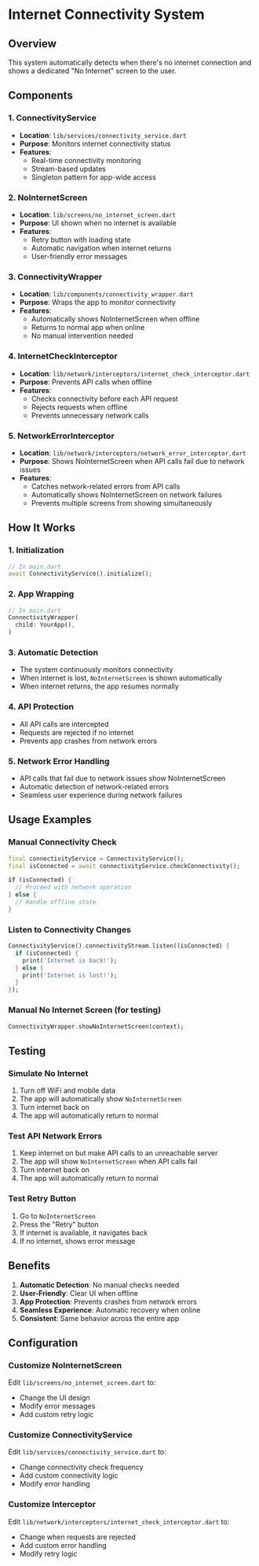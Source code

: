 # Internet Connectivity System

## Overview
This system automatically detects when there's no internet connection and shows a dedicated "No Internet" screen to the user.

## Components

### 1. ConnectivityService
- **Location**: `lib/services/connectivity_service.dart`
- **Purpose**: Monitors internet connectivity status
- **Features**:
  - Real-time connectivity monitoring
  - Stream-based updates
  - Singleton pattern for app-wide access

### 2. NoInternetScreen
- **Location**: `lib/screens/no_internet_screen.dart`
- **Purpose**: UI shown when no internet is available
- **Features**:
  - Retry button with loading state
  - Automatic navigation when internet returns
  - User-friendly error messages

### 3. ConnectivityWrapper
- **Location**: `lib/components/connectivity_wrapper.dart`
- **Purpose**: Wraps the app to monitor connectivity
- **Features**:
  - Automatically shows NoInternetScreen when offline
  - Returns to normal app when online
  - No manual intervention needed

### 4. InternetCheckInterceptor
- **Location**: `lib/network/interceptors/internet_check_interceptor.dart`
- **Purpose**: Prevents API calls when offline
- **Features**:
  - Checks connectivity before each API request
  - Rejects requests when offline
  - Prevents unnecessary network calls

### 5. NetworkErrorInterceptor
- **Location**: `lib/network/interceptors/network_error_interceptor.dart`
- **Purpose**: Shows NoInternetScreen when API calls fail due to network issues
- **Features**:
  - Catches network-related errors from API calls
  - Automatically shows NoInternetScreen on network failures
  - Prevents multiple screens from showing simultaneously

## How It Works

### 1. Initialization
```dart
// In main.dart
await ConnectivityService().initialize();
```

### 2. App Wrapping
```dart
// In main.dart
ConnectivityWrapper(
  child: YourApp(),
)
```

### 3. Automatic Detection
- The system continuously monitors connectivity
- When internet is lost, `NoInternetScreen` is shown automatically
- When internet returns, the app resumes normally

### 4. API Protection
- All API calls are intercepted
- Requests are rejected if no internet
- Prevents app crashes from network errors

### 5. Network Error Handling
- API calls that fail due to network issues show NoInternetScreen
- Automatic detection of network-related errors
- Seamless user experience during network failures

## Usage Examples

### Manual Connectivity Check
```dart
final connectivityService = ConnectivityService();
final isConnected = await connectivityService.checkConnectivity();

if (isConnected) {
  // Proceed with network operation
} else {
  // Handle offline state
}
```

### Listen to Connectivity Changes
```dart
ConnectivityService().connectivityStream.listen((isConnected) {
  if (isConnected) {
    print('Internet is back!');
  } else {
    print('Internet is lost!');
  }
});
```

### Manual No Internet Screen (for testing)
```dart
ConnectivityWrapper.showNoInternetScreen(context);
```

## Testing

### Simulate No Internet
1. Turn off WiFi and mobile data
2. The app will automatically show `NoInternetScreen`
3. Turn internet back on
4. The app will automatically return to normal

### Test API Network Errors
1. Keep internet on but make API calls to an unreachable server
2. The app will show `NoInternetScreen` when API calls fail
3. Turn internet back on
4. The app will automatically return to normal

### Test Retry Button
1. Go to `NoInternetScreen`
2. Press the "Retry" button
3. If internet is available, it navigates back
4. If no internet, shows error message

## Benefits

1. **Automatic Detection**: No manual checks needed
2. **User-Friendly**: Clear UI when offline
3. **App Protection**: Prevents crashes from network errors
4. **Seamless Experience**: Automatic recovery when online
5. **Consistent**: Same behavior across the entire app

## Configuration

### Customize NoInternetScreen
Edit `lib/screens/no_internet_screen.dart` to:
- Change the UI design
- Modify error messages
- Add custom retry logic

### Customize ConnectivityService
Edit `lib/services/connectivity_service.dart` to:
- Change connectivity check frequency
- Add custom connectivity logic
- Modify error handling

### Customize Interceptor
Edit `lib/network/interceptors/internet_check_interceptor.dart` to:
- Change when requests are rejected
- Add custom error handling
- Modify retry logic
